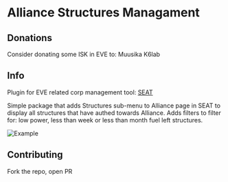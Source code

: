 # Alliance Structures Managament

## Donations

Consider donating some ISK in EVE to: Muusika K6lab

## Info

Plugin for EVE related corp management tool: [SEAT](https://eveseat.github.io/docs/)

Simple package that adds Structures sub-menu to Alliance page in SEAT to display all structures that have authed towards Alliance.
Adds filters to filter for: low power, less than week or less than month fuel left structures.


![Example](https://i.imgur.com/QrSRJIC.jpeg)

## Contributing

Fork the repo, open PR
